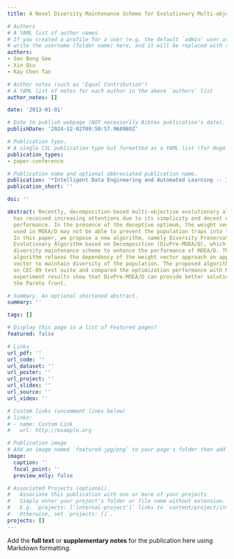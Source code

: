```yaml
---
title: A Novel Diversity Maintenance Scheme for Evolutionary Multi-objective Optimization

# Authors
# A YAML list of author names
# If you created a profile for a user (e.g. the default `admin` user at `content/authors/admin/`), 
# write the username (folder name) here, and it will be replaced with their full name and linked to their profile.
authors:
- Sen Bong Gee
- Xin Qiu
- Kay Chen Tan

# Author notes (such as 'Equal Contribution')
# A YAML list of notes for each author in the above `authors` list
author_notes: []

date: '2013-01-01'

# Date to publish webpage (NOT necessarily Bibtex publication's date).
publishDate: '2024-12-02T09:50:57.968980Z'

# Publication type.
# A single CSL publication type but formatted as a YAML list (for Hugo requirements).
publication_types:
- paper-conference

# Publication name and optional abbreviated publication name.
publication: '*Intelligent Data Engineering and Automated Learning -- IDEAL 2013*'
publication_short: ''

doi: ''

abstract: Recently, decomposition-based multi-objective evolutionary algorithm (MOEA/D)
  has received increasing attentions due to its simplicity and decent optimization
  performance. In the presence of the deceptive optimum, the weight vector approach
  used in MOEA/D may not be able to prevent the population traps into local optimum.
  In this paper, we propose a new algorithm, namely Diversity Preservation Multi-objective
  Evolutionary Algorithm based on Decomposition (DivPre-MOEA/D), which uses novel
  diversity maintenance scheme to enhance the performance of MOEA/D. The proposed
  algorithm relaxes the dependency of the weight vector approach on approximated ideal
  vector to maintain diversity of the population. The proposed algorithm is evaluated
  on CEC-09 test suite and compared the optimization performance with MOEA/D. The
  experiment results show that DivPre-MOEA/D can provide better solutions spread along
  the Pareto front.

# Summary. An optional shortened abstract.
summary: ''

tags: []

# Display this page in a list of Featured pages?
featured: false

# Links
url_pdf: ''
url_code: ''
url_dataset: ''
url_poster: ''
url_project: ''
url_slides: ''
url_source: ''
url_video: ''

# Custom links (uncomment lines below)
# links:
# - name: Custom Link
#   url: http://example.org

# Publication image
# Add an image named `featured.jpg/png` to your page's folder then add a caption below.
image:
  caption: ''
  focal_point: ''
  preview_only: false

# Associated Projects (optional).
#   Associate this publication with one or more of your projects.
#   Simply enter your project's folder or file name without extension.
#   E.g. `projects: ['internal-project']` links to `content/project/internal-project/index.md`.
#   Otherwise, set `projects: []`.
projects: []
---
```


Add the **full text** or **supplementary notes** for the publication here using Markdown formatting.
